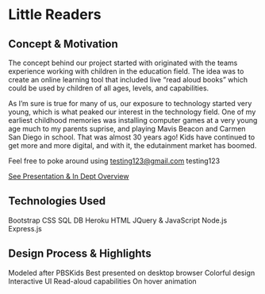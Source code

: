 # Little Readers

## Concept & Motivation
The concept behind our project started with originated with the teams experience working with children in the education field. The  idea was to create an online learning tool that included live “read aloud books” which could be used by children of all ages, levels, and capabilities.

As I’m sure is true for many of us, our exposure to technology started very young, which is what peaked our interest in the technology field. One of my earliest childhood memories was installing computer games at a very young age much to my parents suprise, and playing Mavis Beacon and Carmen San Diego in school. That was almost 30 years ago! Kids have continued to get more and more digital, and with it, the edutainment market has boomed.

Feel free to poke around using 
testing123@gmail.com
testing123

[See Presentation & In Dept Overview](https://docs.google.com/presentation/d/e/2PACX-1vR7kLhM2rbecifyYuRFGDb5X8QqyBbQ_vTOoM97RFIJeVniOsTiBBL9mEQhAdTAYBSJF_Z5Wq_jtEzY/pub?start=false&loop=false&delayms=3000)


## Technologies Used
Bootstrap CSS 
SQL DB
Heroku
HTML
JQuery & JavaScript
Node.js
Express.js

## Design Process & Highlights
Modeled after PBSKids
Best presented on desktop browser
Colorful design
Interactive UI
Read-aloud capabilities
On hover animation
